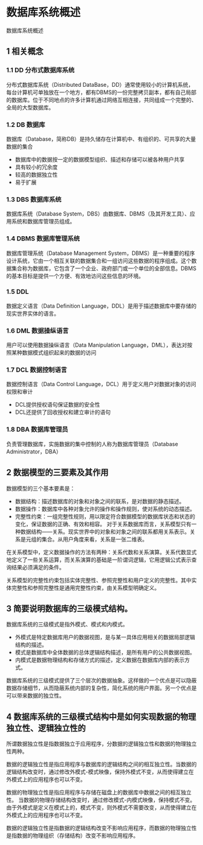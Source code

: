 # 数据库系统概述



数据库系统概述 


<!--more-->

## 1 相关概念

### 1.1 DD 分布式数据库系统
分布式数据库系统（Distributed DataBase，DD）通常使用较小的计算机系统，每台计算机可单独放在一个地方，都有DBMS的一份完整拷贝副本，都有自己局部的数据库。位于不同地点的许多计算机通过网络互相连接，共同组成一个完整的、全局的大型数据库。

### 1.2 DB 数据库 

数据库（Database，简称DB）是持久储存在计算机中、有组织的、可共享的大量数据的集合
* 数据库中的数据按一定的数据模型组织、描述和存储可以被各种用户共享
* 具有较小的冗余度
* 较高的数据独立性
* 易于扩展 

### 1.3 DBS 数据库系统

数据库系统（Database System，DBS）由数据库、DBMS（及其开发工具）、应用系统和数据库管理员组成。

### 1.4 DBMS 数据库管理系统

数据库管理系统（Database Management System，DBMS）是一种重要的程序设计系统，它由一个相互关联的数据集合和一组访问这些数据的程序组成。这个数据集合称为数据库，它包含了一个企业、政府部门或一个单位的全部信息。DBMS的基本目标是提供一个方便、有效地访问这些信息的环境。 

### 1.5 DDL

数据定义语言（Data Definition Language，DDL）是用于描述数据库中要存储的现实世界实体的语言。

### 1.6 DML 数据操纵语言

用户可以使用数据操纵语言（Data Manipulation Language，DML），表达对按照某种数据模式组织起来的数据的访问 

### 1.7 DCL 数据控制语言

数据控制语言（Data Control Language，DCL）用于定义用户对数据对象的访问权限和审计
* DCL提供授权语句保证数据的安全性
* DCL还提供了回收授权和建立审计的语句

### 1.8 DBA 数据库管理员

负责管理数据库，实施数据的集中控制的人称为数据库管理员（Database Administrator，DBA）

## 2 数据模型的三要素及其作用

数据模型的三个基本要素是：
* 数据结构：描述数据库的对象和对象之间的联系，是对数据的静态描述。  
* 数据操作：数据库中各种对象允许的操作和操作规则，使对系统的动态描述。  
* 完整性约束：一组完整性规则，用以限定符合数据模型的数据库状态和状态的变化，保证数据的正确、有效和相容。
对于关系数据库而言，关系模型只有一种数据结构——关系。现实世界中的对象和对象之间的联系都用关系表示。关系是元组的集合。从用户角度来看，关系是一张二维表。  

在关系模型中，定义数据操作的方法有两种：关系代数和关系演算。关系代数显式地定义了一些关系运算，而关系演算的基础是一阶谓词逻辑，它用逻辑公式表示查询结果必须满足的条件。

关系模型的完整性约束包括实体完整性、参照完整性和用户定义的完整性。其中实体完整性和参照完整性是通用完整性约束，由关系模型明确定义。



## 3 简要说明数据库的三级模式结构。

数据库系统的三级模式是指外模式、模式和内模式。
* 外模式是特定数据库用户的数据视图，是与某一具体应用相关的数据局部逻辑结构的描述。
* 模式是数据库中全体数据的总体逻辑结构描述，是所有用户的公共数据视图。
* 内模式是数据物理结构和存储方式的描述，定义数据在数据库内部的表示方式。  

数据库系统的三级模式提供了三个层次的数据抽象。这样做的一个优点是可以隐蔽数据存储细节，从而隐蔽系统内部的复杂性，简化系统的用户界面。另一个优点是可以带来数据的独立性。

## 4 数据库系统的三级模式结构中是如何实现数据的物理独立性、逻辑独立性的
所谓数据独立性是指数据独立于应用程序，分数据的逻辑独立性和数据的物理独立性两种。

数据的逻辑独立性是指应用程序与数据库的逻辑结构之间的相互独立性。当数据的逻辑结构改变时，通过修改外模式-模式映像，保持外模式不变，从而使得建立在外模式上的应用程序也可以不变。

数据的物理独立性是指应用程序与存储在磁盘上的数据库中数据之间的相互独立性。 当数据的物理存储结构改变时，通过修改模式-内模式映像，保持模式不变。由于外模式是定义在模式上的，模式不变，则外模式不需要改变，从而使得建立在外模式上的应用程序也可以不变。

数据的逻辑独立性是指数据的逻辑结构改变不影响应用程序，而数据的物理独立性是指数据的物理组织（存储结构）改变不影响应用程序。




